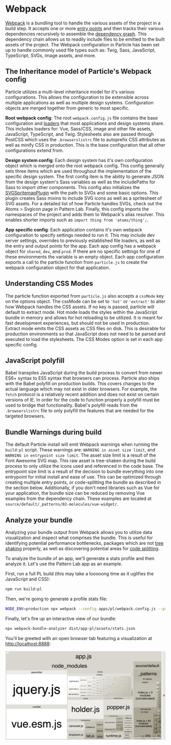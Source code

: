 # Webpack

[Webpack](https://webpack.js.org/) is a bundling tool to handle the various assets of the project in a build step. It accepts one or more [entry points](https://webpack.js.org/concepts/entry-points/) and then tracks their various dependencies recursively to assemble the [dependency graph](https://webpack.js.org/concepts/dependency-graph/). This dependency chain allows us to readily include files to be emitted to the built assets of the project. The Webpack configuration in Particle has been set up to handle commonly used file types such as: Twig, Sass, JavaScript, TypeScript, SVGs, image assets, and more.

## The Inheritance model of Particle's Webpack config

Particle utilizes a multi-level inheritance model for it's various configurations. This allows the configuration to be extensible across multiple applications as well as multiple design systems. Configuration objects are merged together from generic to most specific.

**Root webpack config**: The root `webpack.config.js` file contains the base configuration and [loaders](https://webpack.js.org/concepts/loaders/) that most applications and design systems share. This includes loaders for: Vue, Sass/CSS, image and other file assets, JavaScript, TypeScript, and Twig. Stylesheets also are passed through PostCSS which uses the `.browserslistrc` file to autoprefix CSS attributes as well as minify CSS in production. This is the base configuration that all other configurations extend from.

**Design system config**: Each design system has it's own configuration object which is merged onto the root webpack config. This config generally sets three items which are used throughout the implementation of the specific design system. The first config item is the ability to generate JSON from the design system's Sass variables as well as the includePaths for Sass to import other components. This config also initializes the [SVGSpritemapPlugin](https://github.com/cascornelissen/svg-spritemap-webpack-plugin) with the path to SVGs and some basic options. This plugin creates Sass mixins to include SVG icons as well as a spritesheet of SVG assets. For a detailed list of how Particle handles SVGs, check out the Atoms > Svgicon page in Pattern Lab. Finally, this config imports the namespaces of the project and adds them to Webpack's alias resolver. This enables shorter imports such as `import thing from 'atoms/thing';`.

**App specific config**: Each application contains it's own webpack configuration to specify settings needed to run it. This may include dev server settings, overrides to previously established file loaders, as well as the entry and output points for the app. Each app config has a webpack object for `shared`, `dev`, and `prod`. If there are no specific settings for one of these environments the variable is an empty object. Each app configuration exports a call to the particle function from `particle.js` to create the webpack configuration object for that application.

## Understanding CSS Modes

The particle function exported from `particle.js` also accepts a `cssMode` key on the options object. The cssMode can be set to `'hot'` or `'extract'` to alter how Webpack handles the CSS assets. If no key is passed, particle will default to extract mode. Hot mode loads the styles within the JavaScript bundle in memory and allows for hot reloading to be utilized. It is meant for fast development experiences, but should not be used in production. Extract mode emits the CSS assets as CSS files on disk. This is desirable for production environments so that JavaScript does not need to be parsed and executed to load the stylesheets. The CSS Modes option is set in each app specific config.

## JavaScript polyfill

Babel transpiles JavaScript during the build process to convert from newer ES6+ syntax to ES5 syntax that browsers can process. Particle also ships with the Babel polyfill on production builds. This covers changes to the actual language which may not exist in older browsers. For example, the `fetch` protocol is a relatively recent addition and does not exist on certain versions of IE. In order for the code to function properly a polyfill must be used to bridge that functionality. Babel's polyfill reads from the `.browserslistrc` file to only polyfill the features that are needed for the targeted browsers.

## Bundle Warnings during build

The default Particle install will emit Webpack warnings when running the `build:pl` script. These warnings are: `WARNING in asset size limit`, and `WARNING in entrypoint size limit`. The asset size limit is a result of the Font Awesome SVG map. This raw asset is tree-shaken during the build process to only utilize the icons used and referenced in the code base. The entrypoint size limit is a result of the decision to bundle everything into one entrypoint for initial install and ease of use. This can be optimized through creating multiple entry points, or code-splitting the bundle as described in the section below. Additionally, if you don't need libraries such as Vue for your application, the bundle size can be reduced by removing Vue examples from the dependency chain. These examples are located at `source/default/_patterns/02-molecules/vue-widget/`.

## Analyze your bundle

Analyzing your bundle output from Webpack allows you to utilize data visualization and inspect what comprises the bundle. This is useful for identifying potential performance bottlenecks, packages which are not [tree shaking](https://webpack.js.org/guides/tree-shaking/) properly, as well as discovering potential areas for [code splitting](https://webpack.js.org/guides/code-splitting/).

To analyze the bundle of an app, we'll generate a stats profile and then analyze it. Let's use the Pattern Lab app as an example.

First, run a full PL build \(this may take a looooong time as it uglifies the JavaScript and CSS\):

```bash
npm run build:pl
```

Then, we're going to generate a profile stats file:

```bash
NODE_ENV=production npx webpack --config apps/pl/webpack.config.js --profile --json > dist/app-pl/assets/stats.json
```

Finally, let's fire up an interactive view of our bundle:

```bash
npx webpack-bundle-analyzer dist/app-pl/assets/stats.json
```

You'll be greeted with an open browser tab featuring a visualization at [http://localhost:8888](http://localhost:8888/):

![webpack-bundle-analyzer showing stats for the default Pattern Lab app bundle](../.gitbook/assets/image.png)

